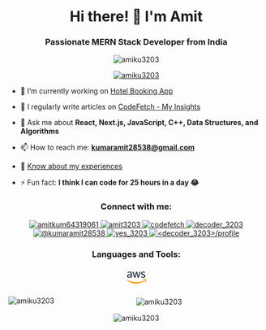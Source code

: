 <h1 align="center">Hi there! 👋 I'm Amit</h1>
<h3 align="center">Passionate MERN Stack Developer from India</h3>

<p align="center"> 
  <img src="https://komarev.com/ghpvc/?username=amiku3203&label=Profile%20views&color=0e75b6&style=flat" alt="amiku3203" /> 
</p>

<p align="center">
  <a href="https://github.com/ryo-ma/github-profile-trophy">
    <img src="https://github-profile-trophy.vercel.app/?username=amiku3203" alt="amiku3203" />
  </a>
</p>

- 🔭 I’m currently working on [Hotel Booking App](https://merntestf.onrender.com)

- 📝 I regularly write articles on [CodeFetch - My Insights](https://codefetch-inshights-amit.vercel.app/)

- 💬 Ask me about **React, Next.js, JavaScript, C++, Data Structures, and Algorithms**

- 📫 How to reach me: **kumaramit28538@gmail.com**

- 📄 [Know about my experiences](https://drive.google.com/file/d/1kv-DO1DVUe0AdQEBVgw7J6oR22F91ztE/view)

- ⚡ Fun fact: **I think I can code for 25 hours in a day 😂**

<h3 align="center">Connect with me:</h3>
<p align="center">
  <a href="https://twitter.com/amitkum64319061" target="blank">
    <img src="https://raw.githubusercontent.com/rahuldkjain/github-profile-readme-generator/master/src/images/icons/Social/twitter.svg" alt="amitkum64319061" height="30" width="40" />
  </a>
  <a href="https://linkedin.com/in/amit3203" target="blank">
    <img src="https://raw.githubusercontent.com/rahuldkjain/github-profile-readme-generator/master/src/images/icons/Social/linked-in-alt.svg" alt="amit3203" height="30" width="40" />
  </a>
  <a href="https://www.youtube.com/c/codefetch" target="blank">
    <img src="https://raw.githubusercontent.com/rahuldkjain/github-profile-readme-generator/master/src/images/icons/Social/youtube.svg" alt="codefetch" height="30" width="40" />
  </a>
  <a href="https://www.codechef.com/users/decoder_3203" target="blank">
    <img src="https://cdn.jsdelivr.net/npm/simple-icons@3.1.0/icons/codechef.svg" alt="decoder_3203" height="30" width="40" />
  </a>
  <a href="https://www.hackerrank.com/@kumaramit28538" target="blank">
    <img src="https://raw.githubusercontent.com/rahuldkjain/github-profile-readme-generator/master/src/images/icons/Social/hackerrank.svg" alt="@kumaramit28538" height="30" width="40" />
  </a>
  <a href="https://www.leetcode.com/yes_3203" target="blank">
    <img src="https://raw.githubusercontent.com/rahuldkjain/github-profile-readme-generator/master/src/images/icons/Social/leet-code.svg" alt="yes_3203" height="30" width="40" />
  </a>
  <a href="https://auth.geeksforgeeks.org/user/<decoder_3203>/profile" target="blank">
    <img src="https://raw.githubusercontent.com/rahuldkjain/github-profile-readme-generator/master/src/images/icons/Social/geeks-for-geeks.svg" alt="<decoder_3203>/profile" height="30" width="40" />
  </a>
</p>

<h3 align="center">Languages and Tools:</h3>
<p align="center"> 
  <img src="https://raw.githubusercontent.com/devicons/devicon/master/icons/amazonwebservices/amazonwebservices-original-wordmark.svg" alt="aws" width="40" height="40"/>
  <!-- Add the rest of your icons here -->
</p>

<p align="center">
  <img align="left" src="https://github-readme-stats.vercel.app/api/top-langs?username=amiku3203&show_icons=true&locale=en&layout=compact" alt="amiku3203" />
</p>

<p align="center">
  <img align="center" src="https://github-readme-stats.vercel.app/api?username=amiku3203&show_icons=true&locale=en" alt="amiku3203" />
</p>

<p align="center">
  <img align="center" src="https://github-readme-streak-stats.herokuapp.com/?user=amiku3203&" alt="amiku3203" />
</p>
